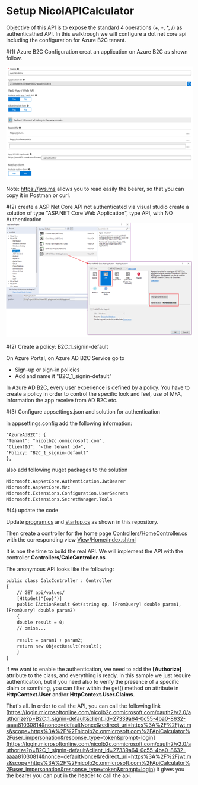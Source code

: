 # Setup NicolAPICalculator

Objective of this API is to expose the standard 4 operations (+, -, *, /) as authenticathed API.
In this walktrough we will configure a dot net core api including the configuration for Azure B2C tenant.


#(1) Azure B2C Configuration
creat an application on Azure B2C as shown follow.

![Create Application](assets/img03.png)
  
Note: https://jws.ms allows you to read easily the bearer, so that you can copy it in Postman or curl.
  
#(2) create a ASP Net Core API not authenticated
via visual studio create a solution of type "ASP.NET Core Web Application", type API, with NO Authentication
![create vs project](assets/img04.png)


#(2) Create a policy: B2C\_1\_signin-default

On Azure Portal, on Azure AD B2C Service go to

* Sign-up or sign-in policies
* Add and name it "B2C\_1\_signin-default"


In Azure AD B2C, every user experience is defined by a policy. You have to create a policy in order to control the specific look and feel, use of MFA, information the app receive from AD B2C etc.

#(3) Configure appsettings.json and solution for authentication

in appsettings.config add the following information:

	"AzureAdB2C": {
	"Tenant": "nicolb2c.onmicrosoft.com",
	"ClientId": "<the tenant id>",
	"Policy: "B2C_1_signin-default"
	},

also add following nuget packages to the solution

	Microsoft.AspNetCore.Authentication.JwtBearer
	Microsoft.AspNetCore.Mvc
	Microsoft.Extensions.Configuration.UserSecrets
	Microsoft.Extensions.SecretManager.Tools

#(4) update the code 

Update [program.cs](nicold.playground/nicold.APICalculator/program.cs) and [startup.cs](nicold.playground/nicold.APICalculator/startup.cs) as shown in this repository. 

Then create a controller for the home page [Controllers/HomeController.cs](nicold.playground/nicold.APICalculator/Controllers/HomeController.cs) with the corresponding view [View/Home/index.shtml](nicold.playground/nicold.APICalculator/View/Home/index.shtml)

It is noe the time to build the real API. We will implement the API with the controller **Controllers/CalcController.cs**

The anonymous API looks like the following:

	public class CalcController : Controller
	{
		// GET api/values/
		[HttpGet("{op}")]
		public IActionResult Get(string op, [FromQuery] double param1, [FromQuery] double param2)
		{
		double result = 0;
		// omiss...

		result = param1 + param2;
		return new ObjectResult(result);
		}
	}

if we want to enable the authentication, we need to add the **\[Authorize\]** attribute to the class, and everything is ready. In this sample we just require authentication, but if you need also to verify the presence of a specific claim or somthing, you can filter within the get() method on attribute in **HttpContext.User** and/or **HttpContext.User.Claims**.

That's all. In order to call the API, you can call the following link [https://login.microsoftonline.com/nicolb2c.onmicrosoft.com/oauth2/v2.0/authorize?p=B2C_1_signin-default&client_id=27339a64-0c55-4ba0-8632-aaaa81030814&nonce=defaultNonce&redirect_uri=https%3A%2F%2Fjwt.ms&scope=https%3A%2F%2Fnicolb2c.onmicrosoft.com%2FApiCalculator%2Fuser_impersonation&response_type=token&prompt=login](https://login.microsoftonline.com/nicolb2c.onmicrosoft.com/oauth2/v2.0/authorize?p=B2C_1_signin-default&client_id=27339a64-0c55-4ba0-8632-aaaa81030814&nonce=defaultNonce&redirect_uri=https%3A%2F%2Fjwt.ms&scope=https%3A%2F%2Fnicolb2c.onmicrosoft.com%2FApiCalculator%2Fuser_impersonation&response_type=token&prompt=login) it gives you the bearer you can put in the header to call the api.
